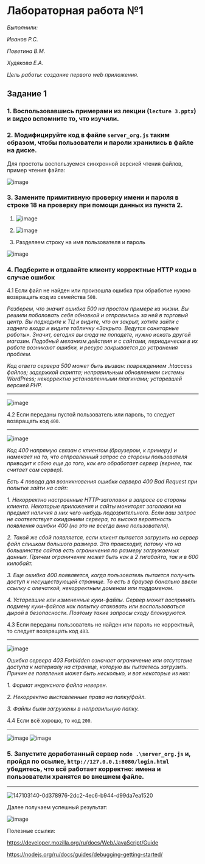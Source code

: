 # Лабораторная работа №1
*Выполнили:*

*Иванов Р.С.*

*Поветина В.М.*

*Худякова Е.А.*

 *Цель работы: создание первого web приложения.*

## Задание 1

### 1. Воспользовавшись примерами из лекции (``lecture 3.pptx``) и видео вспомните то, что изучили.
### 2. Модифицируйте код в файле ``server_org.js`` таким образом, чтобы пользователи и пароли хранились в файле на диске.

Для простоты воспользуемся синхронной версией чтения файлов, пример чтения файла:

![image](https://user-images.githubusercontent.com/87654857/149487693-5690b517-73dd-4b0b-be55-6bcfc1dccaab.png)


### 3. Замените примитивную проверку имени и пароля в строке 18 на проверку при помощи данных из пункта 2. 



1) ![image](https://user-images.githubusercontent.com/96451409/147102286-89e590a6-499f-4e01-bb58-3103205e7200.png)

2) ![image](https://user-images.githubusercontent.com/96451409/147102340-746cca7a-5ff1-44ac-af7a-cfff3b3b7ed1.png)

3) Разделяем строку на имя пользователя и пароль 

![image](https://user-images.githubusercontent.com/96451409/147102382-d9e7353f-40b4-4a21-8e89-38d414c45bb8.png)

### 4. Подберите и отдавайте клиенту корректные HTTP коды в случае ошибок  

4.1 Если файл не найден или произошла ошибка при обработке нужно возвращать код из семейства ``500``.  

*Разберем, что значит ошибка 500 на простом примере из жизни. Вы решили побаловать себя обновкой и отправились за ней в торговый центр. Вы подходите к ТЦ и видите, что он закрыт, хотите зайти с заднего входа и видите табличку «Закрыто. Ведутся санитарные работы». Значит, сегодня вы сюда не попадете, нужно искать другой магазин. Подобный механизм действия и с сайтами, периодически в их работе возникают ошибки, и ресурс закрывается до устранения проблем.*

*Код ответа сервера 500 может быть вызван: повреждением .htaccess файлов; задержкой скрипта; неправильным обновлением системы WordPress; некорректно установленными плагинами; устаревшей версией PHP.*
***
![image](https://user-images.githubusercontent.com/96451409/147102758-02817211-a49d-4c1d-852e-a8e1a2fbf770.png)


4.2 Если переданы пустой пользователь или пароль, то следует возвращать код ``400``.  
***
![image](https://user-images.githubusercontent.com/96451409/147102877-fdb7f2e3-f318-4eee-925e-daf0568a1259.png)

*Код 400 напрямую связан с клиентом (браузером, к примеру) и намекает на то, что отправленный запрос со стороны пользователя приводит к сбою еще до того, как его обработает сервер (вернее, так считает сам сервер).*

*Есть 4 повода для возникновения ошибки сервера 400 Bad Request при попытке зайти на сайт:*

*1. Некорректно настроенные HTTP-заголовки в запросе со стороны клиента. Некоторые приложения и сайты мониторят заголовки на предмет наличия в них чего-нибудь подозрительного. Если ваш запрос не соответствует ожиданиям сервера, то высока вероятность появления ошибки 400 (но это не всегда вина пользователя).*

*2. Такой же сбой появляется, если клиент пытается загрузить на сервер файл слишком большого размера. Это происходит, потому что на большинстве сайтов есть ограничения по размеру загружаемых данных. Причем ограничение может быть как в 2 гигабайта, так и в 600 килобайт.*

*3. Еще ошибка 400 появляется, когда пользователь пытается получить доступ к несуществующей странице. То есть в браузер банально ввели ссылку с опечаткой, некорректным доменом или поддоменом.*

*4. Устаревшие или измененные куки-файлы. Сервер может воспринять подмену куки-файлов как попытку атаковать или воспользоваться дырой в безопасности. Поэтому такие запросы сходу блокируются.*


4.3 Если переданы пользователь не найден или пароль не корректный, то следует возвращать код ``403``.  
***
![image](https://user-images.githubusercontent.com/96451409/147102914-6ad52db3-778f-47ea-b8b4-2445656f581c.png)

*Ошибка сервера 403 Forbidden означает ограничение или отсутствие доступа к материалу на странице, которую вы пытаетесь загрузить. Причин ее появления может быть несколько, и вот некоторые из них:*

*1. Формат индексного файла неверен.*

*2. Некорректно выставленные права на папку/файл.*

*3. Файлы были загружены в неправильную папку.*

4.4 Если всё хорошо, то код ``200``.
***

![image](https://user-images.githubusercontent.com/96451409/147102986-5abbfc5a-3dad-4bde-b6ad-8714e35d5dc9.png)
![image](https://user-images.githubusercontent.com/96451409/147102931-cd574443-143e-46eb-b3d5-7825ade121ee.png)
### 5. Запустите доработанный сервер ``node .\server_org.js`` и, пройдя по ссылке, ``http://127.0.0.1:8080/login.html`` убедитесь, что всё работает корректно: имена и пользователи хранятся во внешнем файле.
***

![147103140-0d378976-2dc2-4ec6-b944-d99da7ea1520](https://user-images.githubusercontent.com/87654857/149475412-89ba6db0-8a97-4e40-874a-103bdfbdc346.png)


Далее получаем успешный результат:

![image](https://user-images.githubusercontent.com/96451409/147103216-2e929185-6267-4b84-829e-d0e6d0696019.png)


Полезные ссылки:

https://developer.mozilla.org/ru/docs/Web/JavaScript/Guide

https://nodejs.org/ru/docs/guides/debugging-getting-started/
